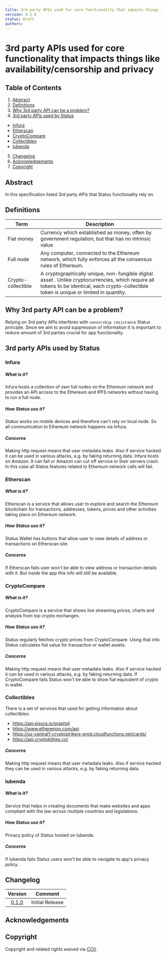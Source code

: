 ```yaml
---
title: 3rd party APIs used for core functionality that impacts things like availability/censorship and privacy
version: 0.1.0
status: Draft
authors:
---
```


# 3rd party APIs used for core functionality that impacts things like availability/censorship and privacy

## Table of Contents

1. [Abstract](Abstract)
2. [Definitions](#definitions)
3. [Why 3rd party API can be a problem?](#why-3rd-party-api-can-be-a-problem)
4. [3rd party APIs used by Status](#3rd-party-apis-used-by-status)
  * [Infura](#infura)
  * [Etherscan](#etherscan)
  * [CryptoCompare](#cryptocompare)
  * [Collectibles](#collectibles)
  * [Iubenda](#iubenda)
5. [Changelog](#changelog)
6. [Acknowledgements](#acknowledgements)
7. [Copyright](#copyright)

## Abstract
In this specification listed 3rd party APIs that Status functionality rely on.

## Definitions

| Term        | Description |
| ------------- |-------------|
| Fiat money    | Currency which established as money, often by government regulation, but that has no intrinsic value
| Full node    | Any computer, connected to the Ethereum network, which fully enforces all the consensus rules of Ethereum.
| Crypto-collectible | A cryptographically unique, non-fungible digital asset . Unlike cryptocurrencies, which require all tokens to be identical, each crypto-collectible token is unique or limited in quantity.


## Why 3rd party API can be a problem?
Relying on 3rd party APIs interferes with `censorship resistance` Status principle. Since we aim to avoid suppression of information it is important to reduce amount of 3rd parties crucial for app functionality.

## 3rd party APIs used by Status

### Infura

##### What is it?
Infura hosts a collection of own full nodes on the Ethereum network and provides an API access to the Ethereum and IPFS networks without having to run a full node.

##### How Status use it?
Status works on mobile devices and therefore can't rely on local node. So all communication to Ethereum network happens via Infura.

##### Concerns
Making http request means that user metadata leaks. Also if service hacked it can be used in various attacks, e.g. by faking returning data.
Infura hosts on Amazon. It can fail or Amazon can cut off service or their servers crash. In this case all Status features related to Ethereum network calls will fail.


### Etherscan
##### What is it?
Etherscan is a service that allows user to explore and search the Ethereum blockchain for transactions, addresses, tokens, prices and other activities taking place on Ethereum network.

##### How Status use it?
Status Wallet has buttons that allow user to view details of address or transactions on Etherscan site.

##### Concerns
If Etherscan fails user won't be able to view address or transaction details with it. But inside the app this info will still be available.

### CryptoCompare

##### What is it?
CryptoCompare is a service that shows live streaming prices, charts and analysis from top crypto exchanges.

##### How Status use it?
Status regularly fetches crypto prices from CryptoCompare. Using that info Status calculates fiat value for transaction or wallet assets.

##### Concerns
Making http request means that user metadata leaks. Also if service hacked it can be used in various attacks, e.g. by faking returning data.
If CryptoCompare fails Status won't be able to show fiat equivalent of crypto in wallet.

### Collectibles

There is a set of services that used for getting information about collectibles:
- https://api.pixura.io/graphql
- https://www.etheremon.com/api
- https://us-central1-cryptostrikers-prod.cloudfunctions.net/cards/
- https://api.cryptokitties.co/


##### Concerns
Making http request means that user metadata leaks. Also if service hacked they can be used in various attacks, e.g. by faking returning data.

### Iubenda
##### What is it?
Service that helps in creating documents that make websites and apps compliant with the law across multiple countries and legislations.

##### How Status use it?
Privacy policy of Status hosted on Iubenda.

##### Concerns
If Iubenda fails Status users won't be able to navigate to app's privacy policy.

## Changelog

| Version | Comment |
| :-----: | ------- |
| [0.1.0](https://github.com/specs/...)   | Initial Release |

## Acknowledgements

## Copyright

Copyright and related rights waived via [CC0](https://creativecommons.org/publicdomain/zero/1.0/).
